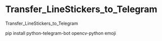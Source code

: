 # Transfer_LineStickers_to_Telegram
Transfer_LineStickers_to_Telegram

pip install python-telegram-bot opencv-python emoji
